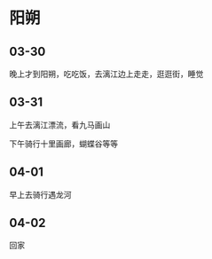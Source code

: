 # 阳朔

## 03-30

晚上才到阳朔，吃吃饭，去漓江边上走走，逛逛街，睡觉

## 03-31

上午去漓江漂流，看九马画山

下午骑行十里画廊，蝴蝶谷等等

## 04-01

早上去骑行遇龙河



## 04-02

回家

